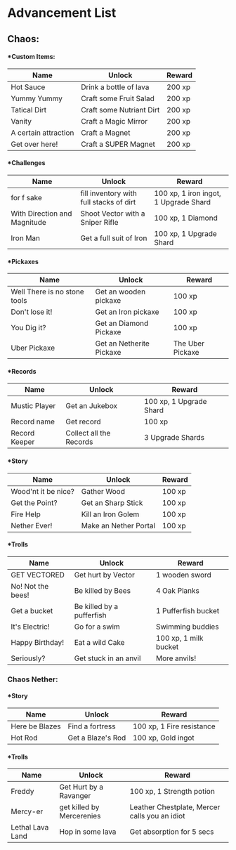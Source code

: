 # Advancement List
## Chaos:
#### *Custom Items:
|Name| Unlock | Reward
|--|--|--|
|Hot Sauce | Drink a bottle of lava| 200 xp|
|Yummy Yummy | Craft some Fruit Salad| 200 xp |
|Tatical Dirt |Craft some Nutriant Dirt | 200 xp|
|Vanity | Craft a Magic Mirror | 200 xp|
|A certain attraction | Craft a Magnet| 200 xp|
|Get over here! | Craft a SUPER Magnet |200 xp |

#### *Challenges
|Name| Unlock | Reward
|--|--|--|
| for f sake | fill inventory with full stacks of dirt | 100 xp, 1 iron ingot, 1 Upgrade Shard|
|With Direction and Magnitude |Shoot Vector with a Sniper Rifle | 100 xp, 1 Diamond  |
|Iron Man |Get a full suit of Iron | 100 xp, 1 Upgrade Shard|
#### *Pickaxes
|Name| Unlock | Reward
|--|--|--|
|Well There is no stone tools| Get an wooden pickaxe| 100 xp|
|Don't lose it!| Get an Iron pickaxe| 100 xp|
|You Dig it?|Get an Diamond Pickaxe| 100 xp|
|Uber Pickaxe| Get an Netherite Pickaxe|The Uber Pickaxe|
#### *Records
|Name| Unlock | Reward
|--|--|--|
|Mustic Player | Get an Jukebox| 100 xp, 1 Upgrade Shard|
|Record name| Get record| 100 xp |
|Record Keeper| Collect all the Records| 3 Upgrade Shards|

#### *Story
|Name| Unlock | Reward
|--|--|--|
|Wood'nt it be nice?|Gather Wood| 100 xp|
|Get the Point?|Get an Sharp Stick| 100 xp |
|Fire Help|Kill an Iron Golem|100 xp|
|Nether Ever!|Make an Nether Portal| 100 xp|

#### *Trolls
|Name| Unlock | Reward
|--|--|--|
|GET VECTORED| Get hurt by Vector|1 wooden sword|
|No! Not the bees!|Be killed by Bees|4 Oak Planks|
|Get a bucket|Be killed by a pufferfish|1 Pufferfish bucket|
|It's Electric!|Go for a swim|Swimming buddies|
|Happy Birthday!|Eat a wild Cake|100 xp, 1 milk bucket|
|Seriously?|Get stuck in an anvil|More anvils!|

### Chaos Nether:
#### *Story
|Name| Unlock | Reward
|--|--|--|
|Here be Blazes|Find a fortress| 100 xp, 1 Fire resistance|
|Hot Rod|Get a Blaze's Rod|100 xp, Gold ingot|
#### *Trolls
|Name| Unlock | Reward
|--|--|--|
|Freddy|Get Hurt by a Ravanger|100 xp, 1 Strength potion|
|Mercy-er|get killed by Mercerenies|Leather Chestplate, Mercer calls you an idiot|
|Lethal Lava Land|Hop in some lava|Get absorption for 5 secs |